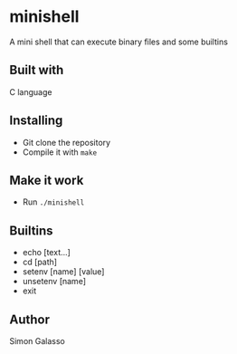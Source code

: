 # minishell
A mini shell that can execute binary files and some builtins
## Built with
C language
## Installing
- Git clone the repository
- Compile it with `make`
## Make it work
- Run `./minishell`
## Builtins
- echo [text...]
- cd [path]
- setenv [name] [value]
- unsetenv [name]
- exit
## Author
Simon Galasso
